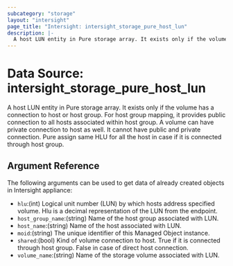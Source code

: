 ```yaml
---
subcategory: "storage"
layout: "intersight"
page_title: "Intersight: intersight_storage_pure_host_lun"
description: |-
  A host LUN entity in Pure storage array. It exists only if the volume has a connection to host or host group. For host group mapping, it provides public connection to all hosts associated within host group. A volume can have private connection to host as well. It cannot have public and private connection. Pure assign same HLU for all the host in case if it is connected through host group.
---
```


# Data Source: intersight_storage_pure_host_lun
A host LUN entity in Pure storage array. It exists only if the volume has a connection to host or host group. For host group mapping, it provides public connection to all hosts associated within host group. A volume can have private connection to host as well. It cannot have public and private connection. Pure assign same HLU for all the host in case if it is connected through host group.
## Argument Reference
The following arguments can be used to get data of already created objects in Intersight appliance:
* `hlu`:(int) Logical unit number (LUN) by which hosts address specified volume. Hlu is a decimal representation of the LUN from the endpoint. 
* `host_group_name`:(string) Name of the host group associated with LUN. 
* `host_name`:(string) Name of the host associated with LUN. 
* `moid`:(string) The unique identifier of this Managed Object instance. 
* `shared`:(bool) Kind of volume connection to host. True if it is connected through host group. False in case of direct host connection. 
* `volume_name`:(string) Name of the storage volume associated with LUN. 
